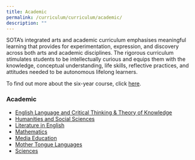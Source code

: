 ```yaml
---
title: Academic
permalink: /curriculum/curriculum/academic/
description: ""
---
```

SOTA’s integrated arts and academic curriculum emphasises meaningful learning that provides for experimentation, expression, and discovery across both arts and academic disciplines. The rigorous curriculum stimulates students to be intellectually curious and equips them with the knowledge, conceptual understanding, life skills, reflective practices, and attitudes needed to be autonomous lifelong learners.

  

To find out more about the six-year course, click [here](/why-sota/ib).

### Academic 

*   [English Language and Critical Thinking & Theory of Knowledge](/curriculum/curriculum/academic/english-language-theory-of-knowledge)
*   [Humanities and Social Sciences](/curriculum/curriculum/academic/humanities-and-social-sciences)
*   [Literature in English](/curriculum/curriculum/academic/literature-in-english)
*   [Mathematics](/curriculum/curriculum/academic/mathematics)
*   [Media Education](/curriculum/curriculum/academic/media-education)
*   [Mother Tongue Languages](/curriculum/curriculum/academic/mother-tongue-languages)
*   [Sciences](/curriculum/curriculum/academic/sciences)